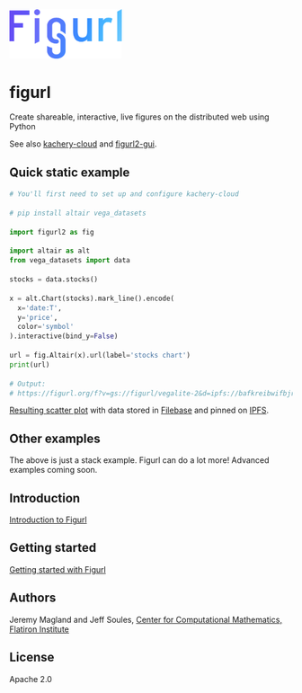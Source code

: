 <img src="./figurl.png" width="200px" />

# figurl

Create shareable, interactive, live figures on the distributed web using Python

See also [kachery-cloud](https://github.com/scratchrealm/kachery-cloud) and [figurl2-gui](https://github.com/scratchrealm/figurl2-gui).

## Quick static example

```python
# You'll first need to set up and configure kachery-cloud

# pip install altair vega_datasets

import figurl2 as fig

import altair as alt
from vega_datasets import data

stocks = data.stocks()

x = alt.Chart(stocks).mark_line().encode(
  x='date:T',
  y='price',
  color='symbol'
).interactive(bind_y=False)

url = fig.Altair(x).url(label='stocks chart')
print(url)

# Output: 
# https://figurl.org/f?v=gs://figurl/vegalite-2&d=ipfs://bafkreibwifbjrcvxucu3o3373tz74jjkkee3u2t5wrbywzvcoc6q7lxs2i&label=stocks%20chart
```

[Resulting scatter plot](https://figurl.org/f?v=gs://figurl/vegalite-1&d=ipfs://bafkreierzdetqnlhxfczsz6zqg6psvjobzqidtgmhmf7a4z27gjkml32xq&label=scatter) with data stored in [Filebase](https://filebase.com/) and pinned on [IPFS](https://ipfs.io/).

## Other examples

The above is just a stack example. Figurl can do a lot more! Advanced examples coming soon.

## Introduction

[Introduction to Figurl](https://github.com/magland/figurl/wiki/Introduction-to-Figurl)

## Getting started

[Getting started with Figurl](https://github.com/magland/figurl/wiki/Getting-Started-with-Figurl)

## Authors

Jeremy Magland and Jeff Soules, [Center for Computational Mathematics, Flatiron Institute](https://www.simonsfoundation.org/flatiron/center-for-computational-mathematics)

## License

Apache 2.0
